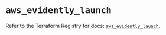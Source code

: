 # `aws_evidently_launch`

Refer to the Terraform Registry for docs: [`aws_evidently_launch`](https://registry.terraform.io/providers/hashicorp/aws/6.14.0/docs/resources/evidently_launch).
